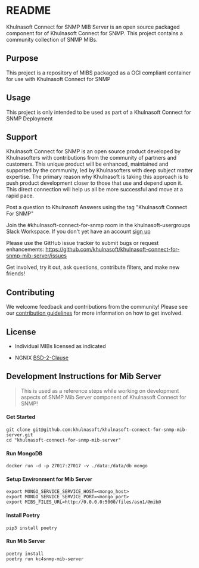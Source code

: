 # README

Khulnasoft Connect for SNMP MIB Server is an open source packaged component for of Khulnasoft Connect for SNMP.
This project contains a community collection of SNMP MIBs.

## Purpose

This project is a repository of MIBS packaged as a OCI compliant container for use with Khulnasoft Connect for SNMP


## Usage

This project is only intended to be used as part of a Khulnasoft Connect for SNMP Deployment

## Support

Khulnasoft Connect for SNMP is an open source product developed by Khulnasofters with contributions from the community of partners and customers. This unique product will be enhanced, maintained and supported by the community, led by Khulnasofters with deep subject matter expertise. The primary reason why Khulnasoft is taking this approach is to push product development closer to those that use and depend upon it. This direct connection will help us all be more successful and move at a rapid pace.

Post a question to Khulnasoft Answers using the tag "Khulnasoft Connect For SNMP"

Join the #khulnasoft-connect-for-snmp room in the khulnasoft-usergroups Slack Workspace. If you don't yet have an account [sign up](https://docs.khulnasoft.com/Documentation/Community/1.0/community/Chat)

Please use the GitHub issue tracker to submit bugs or request enhancements: https://github.com/khulnasoft/khulnasoft-connect-for-snmp-mib-server/issues

Get involved, try it out, ask questions, contribute filters, and make new friends!

## Contributing

We welcome feedback and contributions from the community! Please see our [contribution guidelines](CONTRIBUTING.md) for more information on how to get involved.

## License

* Individual MIBs licensed as indicated

* NGNIX [BSD-2-Clause](https://hub.docker.com/_/nginx/)



## Development Instructions for Mib Server

> This is used as a reference steps while working on development aspects of SNMP Mib Server component of Khulnasoft Connect for SNMP!

#### Get Started
```
git clone git@github.com:khulnasoft/khulnasoft-connect-for-snmp-mib-server.git
cd "khulnasoft-connect-for-snmp-mib-server"
```

#### Run MongoDB

```docker run -d -p 27017:27017 -v ./data:/data/db mongo```

#### Setup Environment for Mib Server
```
export MONGO_SERVICE_SERVICE_HOST=<mongo_host>
export MONGO_SERVICE_SERVICE_PORT=<mongo_port>
export MIBS_FILES_URL=http://0.0.0.0:5000/files/asn1/@mib@
```
#### Install Poetry
```pip3 install poetry```

#### Run Mib Server
```
poetry install
poetry run kc4snmp-mib-server
```